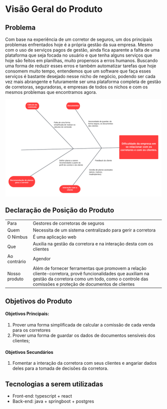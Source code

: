 # Visão Geral do Produto

## Problema

 Com base na experiência de um corretor de seguros, um dos principais problemas enfrentados hoje é a própria gestão da sua empresa. Mesmo com o uso de serviços pagos de gestão, ainda fica aparente a falta de uma plataforma que seja focada no usuário e que tenha alguns serviços que hoje são feitos em planilhas, muito propensos a erros humanos. Buscando uma forma de reduzir esses erros e também automatizar tarefas que hoje consomem muito tempo, entendemos que um software que faça esses serviços é bastante desejado nesse nicho de negócio, podendo ser cada vez mais abrangente e futuramente ser uma plataforma completa de gestão de corretoras, seguradoras, e empresas de todos os nichos e com os mesmos problemas que encontramos agora.

![](../img/ishikawa.png)

## Declaração de Posição do Produto

|||
|------|-----------------------------------|
| Para | Gestores de corretoras de seguros |
| Quem | Necessita de um sistema centralizado para gerir a corretora |
| O Nimbus | É uma aplicação web |
| Que | Auxilia na gestão da corretora e na interação desta com os clientes |
| Ao contrário | Agendor |
| Nosso produto | Além de fornecer ferramentas que promovem a relação cliente-corretora, provê funcionalidades que auxiliam na gestão da corretora como um todo, como o controle das comissões e proteção de documentos de clientes |

## Objetivos do Produto

#### Objetivos Principais:

1. Prover uma forma simplificada de calcular a comissão de cada venda para os corretores  
2. Prover uma forma de guardar os dados de documentos sensíveis dos clientes;

#### Objetivos Secundários

1. Fomentar a interação da corretora com seus clientes e angariar dados deles para a tomada de decisões da corretora.

## Tecnologias a serem utilizadas

- Front-end: typescript + react
- Back-end: java + springboot + postgres
